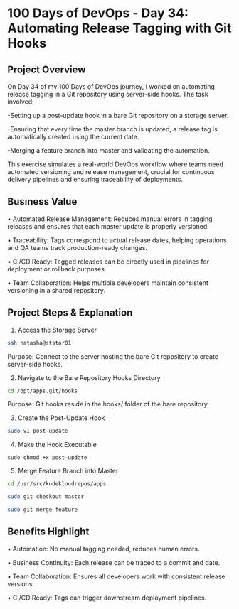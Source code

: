 # 100 Days of DevOps - Day 34: Automating Release Tagging with Git Hooks

## Project Overview
On Day 34 of my 100 Days of DevOps journey, I worked on automating release tagging in a Git repository using server-side hooks. The task involved:

-Setting up a post-update hook in a bare Git repository on a storage server.

-Ensuring that every time the master branch is updated, a release tag is automatically created using the current date.

-Merging a feature branch into master and validating the automation.

This exercise simulates a real-world DevOps workflow where teams need automated versioning and release management, crucial for continuous delivery pipelines and ensuring traceability of deployments.

## Business Value
•	Automated Release Management: Reduces manual errors in tagging releases and ensures that each master update is properly versioned.

•	Traceability: Tags correspond to actual release dates, helping operations and QA teams track production-ready changes.

•	CI/CD Ready: Tagged releases can be directly used in pipelines for deployment or rollback purposes.

•	Team Collaboration: Helps multiple developers maintain consistent versioning in a shared repository.

## Project Steps & Explanation
1. Access the Storage Server
```bash
ssh natasha@ststor01
```
Purpose: Connect to the server hosting the bare Git repository to create server-side hooks.

2. Navigate to the Bare Repository Hooks Directory
```bash
cd /opt/apps.git/hooks
```
Purpose: Git hooks reside in the hooks/ folder of the bare repository.

3. Create the Post-Update Hook
```bash
sudo vi post-update
```

4. Make the Hook Executable
```
sudo chmod +x post-update
```

5. Merge Feature Branch into Master
```bash
cd /usr/src/kodekloudrepos/apps

sudo git checkout master

sudo git merge feature
```

## Benefits Highlight

•	Automation: No manual tagging needed, reduces human errors.

•	Business Continuity: Each release can be traced to a commit and date.

•	Team Collaboration: Ensures all developers work with consistent release versions.

•	CI/CD Ready: Tags can trigger downstream deployment pipelines.



